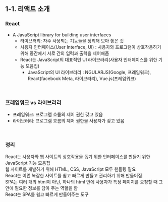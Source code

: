 ## 1-1. 리액트 소개  
### React  
- A JavaScript library for building user interfaces   
  * 라이브러리: 자주 사용되는 기능들을 정리해 모아 놓은 것   
  * 사용자 인터페이스(User Interface, UI) : 사용자와 프로그램이 상호작용하기 위해 중간에서 서로 간의 입력과 출력을 제어해줌   
  * React는 JavaScript의 대표적인 UI 라이브러리(사용자 인터페이스를 위한 기능 모음집)   
    - JavaScript의 UI 라이브러리 : NGULARJS(Google, 프레임워크), React(facebook Meta, 라이브러리), Vue.js(프레임워크)   
<br>

### 프레임워크 vs 라이브러리   
  - 프레임워크: 프로그램 흐름의 제어 권한 갖고 있음   
  - 라이브러리: 프로그램 흐름의 제어 권한을 사용자가 갖고 있음   
<br>

### 정리   
React는 사용자와 웹 사이트의 상호작용을 돕기 위한 인터페이스를 만들기 위한 JavaScript 기능 모음집   
웹 사이트를 개발하기 위해 HTML, CSS, JavaScript 모두 핸들링 필요   
React는 이런 복잡한 사이트를 쉽고 빠르게 만들고 관리하기 위해 만들어짐   
SPA는 여러 개의 html이 아닌, 하나의 html 안에 사용자가 특정 페이지를 요청할 때 그 안에 필요한 정보를 담아 주는 역할을 함   
React는 SPA를 쉽고 빠르게 만들어주는 도구   